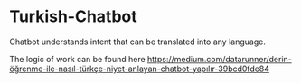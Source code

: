 # Turkish-Chatbot
Chatbot understands intent that can be translated into any language.

The logic of work can be found here https://medium.com/datarunner/derin-öğrenme-ile-nasıl-türkçe-niyet-anlayan-chatbot-yapılır-39bcd0fde84
